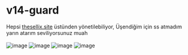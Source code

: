 # v14-guard
Hepsi <a href="http://thesellix.site/">thesellix.site</a> üstünden yönetilebiliyor, Üşendiğim için ss atmadım yarın atarım seviliyorsunuz muah<br><br>
![image](https://github.com/Vparonline/v14-guard/assets/74346832/41477739-8dd2-49a7-842b-36f52190abb1)
![image](https://github.com/Vparonline/v14-guard/assets/74346832/b4205ce4-92df-4c95-a31a-ae7ea2d067f3)
![image](https://github.com/Vparonline/v14-guard/assets/74346832/0ad20ace-effc-4872-a679-8b982b860e87)
![image](https://github.com/Vparonline/v14-guard/assets/74346832/08192b5f-50a2-4499-82de-4d200235a82b)

